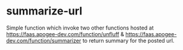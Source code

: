 # summarize-url

Simple function which invoke two other functions hosted at https://faas.apogee-dev.com/function/unfluff & https://faas.apogee-dev.com/function/summarizer to return summary for the posted url.